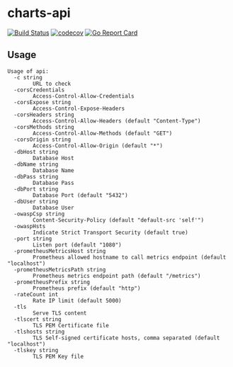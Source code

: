 # charts-api

[![Build Status](https://travis-ci.org/ViBiOh/charts-api.svg?branch=master)](https://travis-ci.org/ViBiOh/charts-api)
[![codecov](https://codecov.io/gh/ViBiOh/charts-api/branch/master/graph/badge.svg)](https://codecov.io/gh/ViBiOh/charts-api)
[![Go Report Card](https://goreportcard.com/badge/github.com/ViBiOh/charts-api)](https://goreportcard.com/report/github.com/ViBiOh/charts-api)

## Usage

```
Usage of api:
  -c string
    	URL to check
  -corsCredentials
    	Access-Control-Allow-Credentials
  -corsExpose string
    	Access-Control-Expose-Headers
  -corsHeaders string
    	Access-Control-Allow-Headers (default "Content-Type")
  -corsMethods string
    	Access-Control-Allow-Methods (default "GET")
  -corsOrigin string
    	Access-Control-Allow-Origin (default "*")
  -dbHost string
    	Database Host
  -dbName string
    	Database Name
  -dbPass string
    	Database Pass
  -dbPort string
    	Database Port (default "5432")
  -dbUser string
    	Database User
  -owaspCsp string
    	Content-Security-Policy (default "default-src 'self'")
  -owaspHsts
    	Indicate Strict Transport Security (default true)
  -port string
    	Listen port (default "1080")
  -prometheusMetricsHost string
    	Prometheus allowed hostname to call metrics endpoint (default "localhost")
  -prometheusMetricsPath string
    	Prometheus metrics endpoint path (default "/metrics")
  -prometheusPrefix string
    	Prometheus prefix (default "http")
  -rateCount int
    	Rate IP limit (default 5000)
  -tls
    	Serve TLS content
  -tlscert string
    	TLS PEM Certificate file
  -tlshosts string
    	TLS Self-signed certificate hosts, comma separated (default "localhost")
  -tlskey string
    	TLS PEM Key file
```
